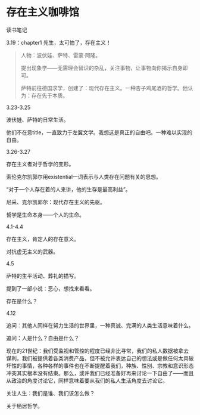 # 存在主义咖啡馆

读书笔记

3.19：chapter1 先生，太可怕了，存在主义！

> 人物：波伏娃、萨特、雷蒙·阿隆。
>
> 提出现象学——无需理会智识的杂乱，关注事物，让事物向你揭示自身即可。
>
> 萨特前往德国求学，创建了：现代存在主义。一种杏子鸡尾酒的哲学。他认为：存在先于本质。

3.23-3.25

波伏娃、萨特的日常生活。

他们不在意title，一直致力于左翼文学。我想这是真正的自由吧。一种难以实现的自由。

3.26-3.27

存在主义者对于哲学的变形。

索伦克尔凯郭尔用existential一词表示与人类存在问题有关的思想。

“对于一个人存在着的人来讲，他的生存是最高利益”。

尼采、克尔凯郭尔：现代存在主义的先驱。

哲学是生命本身——个人的生命。

4.1-4.4

存在主义，肯定人的存在意义。

对抗虚无主义的武器。

4.5

萨特的生平活动、葬礼的描写。

提到了一部小说：恶心，想找来看看。

存在是什么？

4.12

追问：其他人同样在努力生活的世界里，一种真诚、完满的人类生活意味着什么。

追问：人是什么？自由是什么？

现在的21世纪：我们受监视和管控的程度已经非比寻常，我们的私人数据被拿去谋利，我们被提供着各类消费产品，但不被允许表达自己的想法或是做任何太具破坏性的事情，各种各样的事件也在不断提醒着我们，种族、性别、宗教和意识形态冲突其实根本没有结束。那么，或许我们已经准备好再来讨论一下自由了——而且从政治的角度讨论它，同样意味着要从我们的私人生活角度去讨论它。

关注人生：我们是谁、我们该怎么做？

关于栖居哲学。












